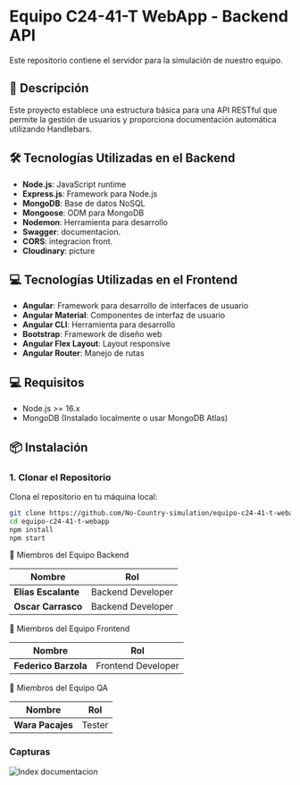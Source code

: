 # Equipo C24-41-T WebApp - Backend API

Este repositorio contiene el servidor para la simulación de nuestro equipo.

## 🚀 Descripción

Este proyecto establece una estructura básica para una API RESTful que permite la gestión de usuarios y proporciona documentación automática utilizando Handlebars.

## 🛠️ Tecnologías Utilizadas en el Backend

- **Node.js**: JavaScript runtime
- **Express.js**: Framework para Node.js
- **MongoDB**: Base de datos NoSQL
- **Mongoose**: ODM para MongoDB
- **Nodemon**: Herramienta para desarrollo
- **Swagger**: documentacion.
- **CORS**: integracion front.
- **Cloudinary**: picture

## 💻  Tecnologías Utilizadas en el Frontend

- **Angular**: Framework para desarrollo de interfaces de usuario
- **Angular Material**: Componentes de interfaz de usuario
- **Angular CLI**: Herramienta para desarrollo
- **Bootstrap**: Framework de diseño web
- **Angular Flex Layout**: Layout responsive
- **Angular Router**: Manejo de rutas

## 💻 Requisitos

- Node.js >= 16.x
- MongoDB (Instalado localmente o usar MongoDB Atlas)

## 📦 Instalación

### 1. Clonar el Repositorio

Clona el repositorio en tu máquina local:

```bash
git clone https://github.com/No-Country-simulation/equipo-c24-41-t-webapp.git
cd equipo-c24-41-t-webapp
npm install
npm start
```

👥 Miembros del Equipo Backend

| Nombre              | Rol               |
|---------------------|-------------------|
| **Elías Escalante** | Backend Developer |
| **Oscar Carrasco**  | Backend Developer |

👥 Miembros del Equipo Frontend

| Nombre              | Rol               |
|---------------------|-------------------|
| **Federico Barzola** | Frontend Developer |

👥 Miembros del Equipo QA

| Nombre              | Rol               |
|---------------------|-------------------|
| **Wara Pacajes** | Tester |

### Capturas

![Index documentacion](https://github.com/No-Country-simulation/equipo-c24-41-t-webapp/blob/backend/src/public/captura1.png)
